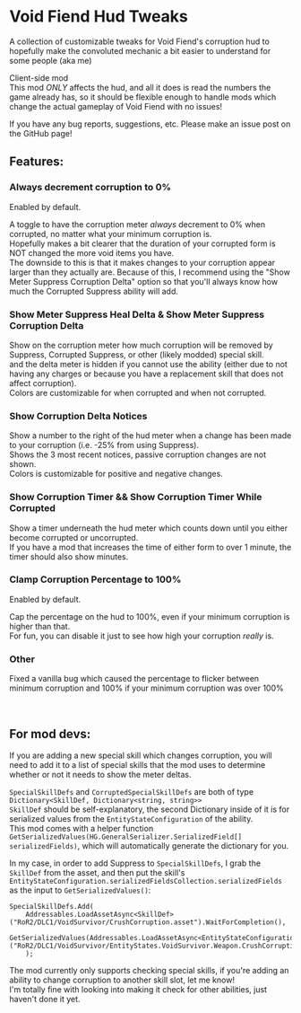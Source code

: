 # Void Fiend Hud Tweaks

A collection of customizable tweaks for Void Fiend's corruption hud to hopefully make the convoluted mechanic a bit easier to understand for some people (aka me)

Client-side mod<br>
This mod *ONLY* affects the hud, and all it does is read the numbers the game already has, so it should be flexible enough to handle mods which change the actual gameplay of Void Fiend with no issues!

If you have any bug reports, suggestions, etc. Please make an issue post on the GitHub page!

## Features:

### Always decrement corruption to 0%

Enabled by default.

A toggle to have the corruption meter *always* decrement to 0% when corrupted, no matter what your minimum corruption is.<br>
Hopefully makes a bit clearer that the duration of your corrupted form is NOT changed the more void items you have.<br>
The downside to this is that it makes changes to your corruption appear larger than they actually are. Because of this, I recommend using the "Show  Meter Suppress Corruption Delta" option so that you'll always know how much the Corrupted Suppress ability will add.

### Show Meter Suppress Heal Delta & Show Meter Suppress Corruption Delta

Show on the corruption meter how much corruption will be removed by Suppress, Corrupted Suppress, or other (likely modded) special skill.<br>
and the delta meter is hidden if you cannot use the ability (either due to not having any charges or because you have a replacement skill that does not affect corruption).<br>
Colors are customizable for when corrupted and when not corrupted.

### Show Corruption Delta Notices

Show a number to the right of the hud meter when a change has been made to your corruption (i.e. -25% from using Suppress).<br>
Shows the 3 most recent notices, passive corruption changes are not shown.<br>
Colors is customizable for positive and negative changes.

### Show Corruption Timer && Show Corruption Timer While Corrupted

Show a timer underneath the hud meter which counts down until you either become corrupted or uncorrupted.<br>
If you have a mod that increases the time of either form to over 1 minute, the timer should also show minutes.

### Clamp Corruption Percentage to 100%

Enabled by default.

Cap the percentage on the hud to 100%, even if your minimum corruption is higher than that.<br>
For fun, you can disable it just to see how high your corruption *really* is.

### Other

Fixed a vanilla bug which caused the percentage to flicker between minimum corruption and 100% if your minimum corruption was over 100%

<br>

## For mod devs:

If you are adding a new special skill which changes corruption, you will need to add it to a list of special skills that the mod uses to determine whether or not it needs to show the meter deltas.

`SpecialSkillDefs` and `CorruptedSpecialSkillDefs` are both of type `Dictionary<SkillDef, Dictionary<string, string>>`<br>
`SkillDef` should be self-explanatory, the second Dictionary inside of it is for serialized values from the `EntityStateConfiguration` of the ability.<br>
This mod comes with a helper function `GetSerializedValues(HG.GeneralSerializer.SerializedField[] serializedFields)`, which will automatically generate the dictionary for you.

In my case, in order to add Suppress to `SpecialSkillDefs`, I grab the `SkillDef` from the asset, and then put the skill's `EntityStateConfiguration.serializedFieldsCollection.serializedFields` as the input to `GetSerializedValues()`:
```
SpecialSkillDefs.Add(
	Addressables.LoadAssetAsync<SkillDef>("RoR2/DLC1/VoidSurvivor/CrushCorruption.asset").WaitForCompletion(),
	GetSerializedValues(Addressables.LoadAssetAsync<EntityStateConfiguration>("RoR2/DLC1/VoidSurvivor/EntityStates.VoidSurvivor.Weapon.CrushCorruption.asset").WaitForCompletion().serializedFieldsCollection.serializedFields)
	);
```

The mod currently only supports checking special skills, if you're adding an ability to change corruption to another skill slot, let me know!<br> I'm totally fine with looking into making it check for other abilities, just haven't done it yet.
